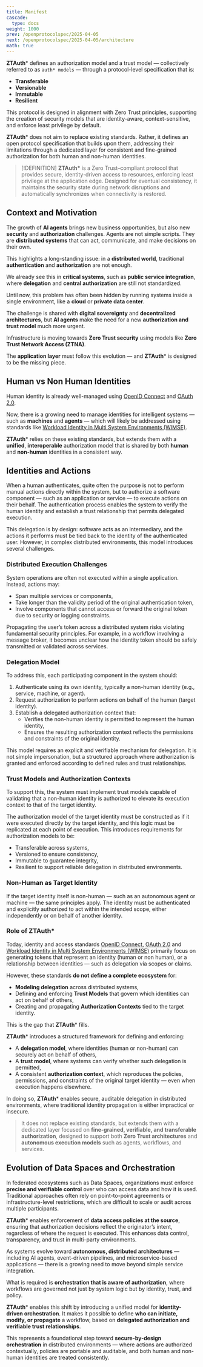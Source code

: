 ```yaml
---
title: Manifest
cascade:
  type: docs
weight: 1000
prev: /openprotocolspec/2025-04-05
next: /openprotocolspec/2025-04-05/architecture
math: true
---
```


**ZTAuth*** defines an authorization model and a trust model — collectively referred to as `auth* models` — through a protocol-level specification that is:

- **Transferable**
- **Versionable**
- **Immutable**
- **Resilient**

This protocol is designed in alignment with Zero Trust principles, supporting the creation of security models that are identity-aware, context-sensitive, and enforce least privilege by default.

**ZTAuth*** does not aim to replace existing standards. Rather, it defines an open protocol specification that builds upon them, addressing their limitations through a dedicated layer for consistent and fine-grained authorization for both human and non-human identities.

> [!DEFINITION]
> **ZTAuth\*** is a Zero Trust–compliant protocol that provides secure, identity-driven access to resources, enforcing least privilege at the application edge. Designed for eventual consistency, it maintains the security state during network disruptions and automatically synchronizes when connectivity is restored.

## Context and Motivation

The growth of **AI agents** brings new business opportunities, but also new **security** and **authorization** challenges. Agents are not simple scripts. They are **distributed systems** that can act, communicate, and make decisions on their own.

This highlights a long-standing issue: in a **distributed world**, traditional **authentication** and **authorization** are not enough.

We already see this in **critical systems**, such as **public service integration**, where **delegation** and **central authorization** are still not standardized.

Until now, this problem has often been hidden by running systems inside a single environment, like a **cloud** or **private data center**.

The challenge is shared with **digital sovereignty** and **decentralized architectures**, but **AI agents** make the need for a new **authorization and trust model** much more urgent.

Infrastructure is moving towards **Zero Trust security** using models like **Zero Trust Network Access (ZTNA)**.  

The **application layer** must follow this evolution — and **ZTAuth*** is designed to be the missing piece.

## Human vs Non Human Identities

Human identity is already well-managed using [OpenID Connect](https://openid.net/specs/openid-connect-core-1_0.html) and [OAuth 2.0](https://datatracker.ietf.org/doc/html/rfc6749).

Now, there is a growing need to manage identities for intelligent systems — such as **machines** and **agents** — which will likely be addressed using standards like [Workload Identity in Multi System Environments (WIMSE)](https://datatracker.ietf.org/wg/wimse/).

**ZTAuth*** relies on these existing standards, but extends them with a **unified**, **interoperable** authorization model that is shared by both **human** and **non-human** identities in a consistent way.

## Identities and Actions

When a human authenticates, quite often the purpose is not to perform manual actions directly within the system, but to authorize a software component — such as an application or service — to execute actions on their behalf. The authentication process enables the system to verify the human identity and establish a trust relationship that permits delegated execution.

This delegation is by design: software acts as an intermediary, and the actions it performs must be tied back to the identity of the authenticated user. However, in complex distributed environments, this model introduces several challenges.

### Distributed Execution Challenges

System operations are often not executed within a single application. Instead, actions may:

- Span multiple services or components,
- Take longer than the validity period of the original authentication token,
- Involve components that cannot access or forward the original token due to security or logging constraints.

Propagating the user’s token across a distributed system risks violating fundamental security principles. For example, in a workflow involving a message broker, it becomes unclear how the identity token should be safely transmitted or validated across services.

### Delegation Model

To address this, each participating component in the system should:

1. Authenticate using its own identity, typically a non-human identity (e.g., service, machine, or agent).
2. Request authorization to perform actions on behalf of the human (target identity).
3. Establish a delegated authorization context that:
   - Verifies the non-human identity is permitted to represent the human identity,
   - Ensures the resulting authorization context reflects the permissions and constraints of the original identity.

This model requires an explicit and verifiable mechanism for delegation. It is not simple impersonation, but a structured approach where authorization is granted and enforced according to defined rules and trust relationships.

### Trust Models and Authorization Contexts

To support this, the system must implement trust models capable of validating that a non-human identity is authorized to elevate its execution context to that of the target identity.

The authorization model of the target identity must be constructed as if it were executed directly by the target identity, and this logic must be replicated at each point of execution. This introduces requirements for authorization models to be:

- Transferable across systems,
- Versioned to ensure consistency,
- Immutable to guarantee integrity,
- Resilient to support reliable delegation in distributed environments.

### Non-Human as Target Identity

If the target identity itself is non-human — such as an autonomous agent or machine — the same principles apply. The identity must be authenticated and explicitly authorized to act within the intended scope, either independently or on behalf of another identity.

### Role of ZTAuth*

Today, identity and access standards [OpenID Connect](https://openid.net/specs/openid-connect-core-1_0.html), [OAuth 2.0](https://datatracker.ietf.org/doc/html/rfc6749) and [Workload Identity in Multi System Environments (WIMSE)](https://datatracker.ietf.org/wg/wimse/) primarily focus on generating tokens that represent an identity (human or non human), or a relationship between identities — such as delegation via scopes or claims.

However, these standards **do not define a complete ecosystem** for:

- **Modeling delegation** across distributed systems,
- Defining and enforcing **Trust Models** that govern which identities can act on behalf of others,
- Creating and propagating **Authorization Contexts** tied to the target identity.

This is the gap that **ZTAuth*** fills.

**ZTAuth*** introduces a structured framework for defining and enforcing:

- A **delegation model**, where identities (human or non-human) can securely act on behalf of others,
- A **trust model**, where systems can verify whether such delegation is permitted,
- A consistent **authorization context**, which reproduces the policies, permissions, and constraints of the original target identity — even when execution happens elsewhere.

In doing so, **ZTAuth*** enables secure, auditable delegation in distributed environments, where traditional identity propagation is either impractical or insecure.

> It does not replace existing standards, but extends them with a dedicated layer focused on **fine-grained, verifiable, and transferable authorization**, designed to support both **Zero Trust architectures** and **autonomous execution models** such as agents, workflows, and services.

## Evolution of Data Spaces and Orchestration

In federated ecosystems such as Data Spaces, organizations must enforce **precise and verifiable control** over who can access data and how it is used. Traditional approaches often rely on point-to-point agreements or infrastructure-level restrictions, which are difficult to scale or audit across multiple participants.

**ZTAuth*** enables enforcement of **data access policies at the source**, ensuring that authorization decisions reflect the originator’s intent, regardless of where the request is executed. This enhances data control, transparency, and trust in multi-party environments.

As systems evolve toward **autonomous, distributed architectures** — including AI agents, event-driven pipelines, and microservice-based applications — there is a growing need to move beyond simple service integration.

What is required is **orchestration that is aware of authorization**, where workflows are governed not just by system logic but by identity, trust, and policy.

**ZTAuth*** enables this shift by introducing a unified model for **identity-driven orchestration**. It makes it possible to define **who can initiate, modify, or propagate** a workflow, based on **delegated authorization and verifiable trust relationships**.

This represents a foundational step toward **secure-by-design orchestration** in distributed environments — where actions are authorized contextually, policies are portable and auditable, and both human and non-human identities are treated consistently.
